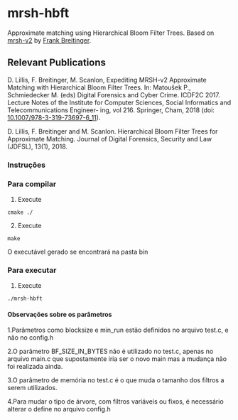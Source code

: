 # mrsh-hbft
Approximate matching using Hierarchical Bloom Filter Trees. Based on [mrsh-v2](https://www.fbreitinger.de/?page_id=218) by [Frank Breitinger](https://www.fbreitinger.de).

## Relevant Publications
D. Lillis, F. Breitinger, M. Scanlon, Expediting MRSH-v2 Approximate Matching with Hierarchical Bloom Filter Trees. In: Matoušek P., Schmiedecker M. (eds) Digital Forensics and Cyber Crime. ICDF2C 2017. Lecture Notes of the Institute for Computer Sciences, Social Informatics and Telecommunications Engineer- ing, vol 216. Springer, Cham, 2018 (doi: [10.1007/978-3-319-73697-6_11](https://dx.doi.org/10.1007/978-3-319-73697-6_11)).

D. Lillis, F. Breitinger and M. Scanlon. Hierarchical Bloom Filter Trees for Approximate Matching. Journal of Digital Forensics, Security and Law (JDFSL), 13(1), 2018.



### Instruções
### Para compilar
1. Execute
```
cmake ./
```
2. Execute
```
make
```
O executável gerado se encontrará na pasta bin

### Para executar
1. Execute
```
./mrsh-hbft
```

#### Observações sobre os parâmetros

1.Parâmetros como blocksize e min_run estão definidos no arquivo test.c, e não no config.h

2.O parâmetro BF_SIZE_IN_BYTES não é utilizado no test.c, apenas no arquivo main.c que supostamente iria ser o novo main mas a mudança não foi realizada ainda.

3.O parâmetro de memória no test.c é o que muda o tamanho dos filtros a serem utilizados.

4.Para mudar o tipo de árvore, com filtros variáveis ou fixos, é necessário alterar o define no arquivo config.h




